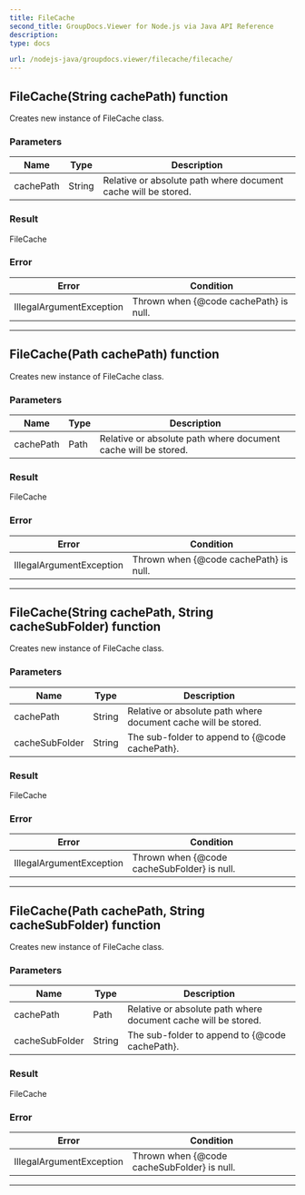 ```yaml
---
title: FileCache
second_title: GroupDocs.Viewer for Node.js via Java API Reference
description: 
type: docs

url: /nodejs-java/groupdocs.viewer/filecache/filecache/
---
```


## FileCache(String cachePath) function

 Creates new instance of  FileCache class.
 

### Parameters

| Name | Type | Description |
| --- | --- | --- |
| cachePath | String | Relative or absolute path where document cache will be stored. |

### Result
FileCache

### Error

| Error | Condition |
| --- | --- |
 | IllegalArgumentException | Thrown when {@code cachePath} is null. |


---


## FileCache(Path cachePath) function

 Creates new instance of  FileCache class.
 

### Parameters

| Name | Type | Description |
| --- | --- | --- |
| cachePath | Path | Relative or absolute path where document cache will be stored. |

### Result
FileCache

### Error

| Error | Condition |
| --- | --- |
 | IllegalArgumentException | Thrown when {@code cachePath} is null. |


---


## FileCache(String cachePath, String cacheSubFolder) function

 Creates new instance of  FileCache class.
 

### Parameters

| Name | Type | Description |
| --- | --- | --- |
| cachePath | String | Relative or absolute path where document cache will be stored. |
| cacheSubFolder | String | The sub-folder to append to {@code cachePath}. |

### Result
FileCache

### Error

| Error | Condition |
| --- | --- |
 | IllegalArgumentException | Thrown when {@code cacheSubFolder} is null. |


---


## FileCache(Path cachePath, String cacheSubFolder) function

 Creates new instance of  FileCache class.
 

### Parameters

| Name | Type | Description |
| --- | --- | --- |
| cachePath | Path | Relative or absolute path where document cache will be stored. |
| cacheSubFolder | String | The sub-folder to append to {@code cachePath}. |

### Result
FileCache

### Error

| Error | Condition |
| --- | --- |
 | IllegalArgumentException | Thrown when {@code cacheSubFolder} is null. |


---


